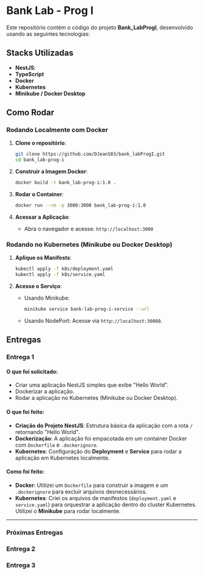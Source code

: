 # Bank Lab - Prog I

Este repositório contém o código do projeto **Bank_LabProgI**, desenvolvido usando as seguintes tecnologias:

## **Stacks Utilizadas**

* **NestJS**:
* **TypeScript**
* **Docker**
* **Kubernetes**
* **Minikube / Docker Desktop**

## **Como Rodar**

### **Rodando Localmente com Docker**

1. **Clone o repositório**:

   ```bash
   git clone https://github.com/DJeanS03/bank_labProgI.git
   cd bank_lab-prog-i
   ```

2. **Construir a Imagem Docker**:

   ```bash
   docker build -t bank_lab-prog-i:1.0 .
   ```

3. **Rodar o Container**:

   ```bash
   docker run --rm -p 3000:3000 bank_lab-prog-i:1.0
   ```

4. **Acessar a Aplicação**:

   * Abra o navegador e acesse: `http://localhost:3000`

### **Rodando no Kubernetes (Minikube ou Docker Desktop)**

1. **Aplique os Manifests**:

   ```bash
   kubectl apply -f k8s/deployment.yaml
   kubectl apply -f k8s/service.yaml
   ```

2. **Acesse o Serviço**:

   * Usando Minikube:

     ```bash
     minikube service bank-lab-prog-i-service --url
     ```

   * Usando NodePort: Acesse via `http://localhost:30080`.

## **Entregas**

### **Entrega 1**

#### **O que foi solicitado:**

* Criar uma aplicação NestJS simples que exibe "Hello World".
* Dockerizar a aplicação.
* Rodar a aplicação no Kubernetes (Minikube ou Docker Desktop).

#### **O que foi feito:**

* **Criação do Projeto NestJS**: Estrutura básica da aplicação com a rota `/` retornando "Hello World".
* **Dockerização**: A aplicação foi empacotada em um container Docker com `Dockerfile` e `.dockerignore`.
* **Kubernetes**: Configuração do **Deployment** e **Service** para rodar a aplicação em Kubernetes localmente.

#### **Como foi feito:**

* **Docker**: Utilizei um `Dockerfile` para construir a imagem e um `.dockerignore` para excluir arquivos desnecessários.
* **Kubernetes**: Criei os arquivos de manifestos (`deployment.yaml` e `service.yaml`) para orquestrar a aplicação dentro do cluster Kubernetes. Utilizei o **Minikube** para rodar localmente.

---

### **Próximas Entregas**

### **Entrega 2**

### **Entrega 3**



